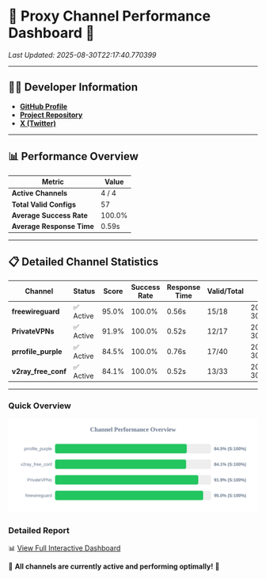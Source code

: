 # 🌟 Proxy Channel Performance Dashboard 🌟

_Last Updated: 2025-08-30T22:17:40.770399_

---

## 👩‍💻 Developer Information

- **[GitHub Profile](https://github.com/4n0nymou3)**  
- **[Project Repository](https://github.com/4n0nymou3/multi-proxy-config-fetcher)**  
- **[X (Twitter)](https://x.com/4n0nymou3)**  

---

## 📊 Performance Overview

| Metric                | Value       |
|-----------------------|-------------|
| **Active Channels**   | 4 / 4       |
| **Total Valid Configs** | 57          |
| **Average Success Rate** | 100.0%      |
| **Average Response Time** | 0.59s       |

---

## 📋 Detailed Channel Statistics

| Channel          | Status     | Score  | Success Rate | Response Time | Valid/Total | Last Success               |
|------------------|------------|--------|--------------|---------------|-------------|----------------------------|
| **freewireguard**  | ✅ Active  | 95.0%  | 100.0% | 0.56s         | 15/18       | 2025-08-30T22:17:40.768704 |
| **PrivateVPNs**  | ✅ Active  | 91.9%  | 100.0% | 0.52s         | 12/17       | 2025-08-30T22:17:40.179558 |
| **prrofile_purple**  | ✅ Active  | 84.5%  | 100.0% | 0.76s         | 17/40       | 2025-08-30T22:17:39.046436 |
| **v2ray_free_conf**  | ✅ Active  | 84.1%  | 100.0% | 0.52s         | 13/33       | 2025-08-30T22:17:39.624786 |

---

### Quick Overview
<div align="center">
  <a href="https://raw.githubusercontent.com/nullluser/NullRepo/refs/heads/main/assets/channel_stats_chart.svg">
    <img src="https://raw.githubusercontent.com/nullluser/NullRepo/refs/heads/main/assets/channel_stats_chart.svg" alt="Source Performance Statistics" width="800">
  </a>
</div>

### Detailed Report
📊 [View Full Interactive Dashboard](https://htmlpreview.github.io/?https://github.com/nullluser/NullRepo/blob/main/assets/performance_report.html)

🎉 **All channels are currently active and performing optimally!** 🎉
